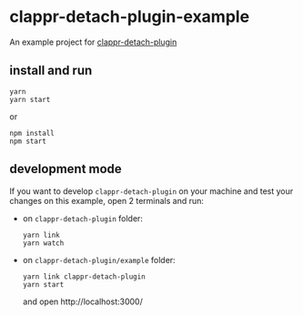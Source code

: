# clappr-detach-plugin-example

An example project for [clappr-detach-plugin](https://github.com/globocom/clappr-detach-plugin)

## install and run

```
yarn
yarn start
```

or

```
npm install
npm start
```

## development mode

If you want to develop `clappr-detach-plugin` on your machine and test your changes on this example, open 2 terminals and run:

- on `clappr-detach-plugin` folder:

  ```
  yarn link
  yarn watch
  ```

- on `clappr-detach-plugin/example` folder:

  ```
  yarn link clappr-detach-plugin
  yarn start
  ```

  and open http://localhost:3000/
